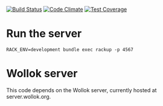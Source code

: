 [![Build Status](https://travis-ci.org/mumuki/mumuki-wollok-runner.svg?branch=master)](https://travis-ci.org/mumuki/mumuki-wollok-runner)
[![Code Climate](https://codeclimate.com/github/mumuki/mumuki-wollok-runner/badges/gpa.svg)](https://codeclimate.com/github/mumuki/mumuki-wollok-runner)
[![Test Coverage](https://codeclimate.com/github/mumuki/mumuki-wollok-runner/badges/coverage.svg)](https://codeclimate.com/github/mumuki/mumuki-wollok-runner)

# Run the server

```
RACK_ENV=development bundle exec rackup -p 4567
```

# Wollok server

This code depends on the Wollok server, currently hosted at server.wollok.org.

